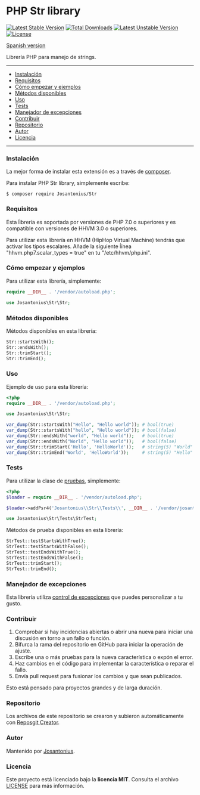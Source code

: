 # PHP Str library

[![Latest Stable Version](https://poser.pugx.org/josantonius/str/v/stable)](https://packagist.org/packages/josantonius/str) [![Total Downloads](https://poser.pugx.org/josantonius/str/downloads)](https://packagist.org/packages/josantonius/str) [![Latest Unstable Version](https://poser.pugx.org/josantonius/str/v/unstable)](https://packagist.org/packages/josantonius/str) [![License](https://poser.pugx.org/josantonius/str/license)](https://packagist.org/packages/josantonius/str)

[Spanish version](README-ES.md)

Librería PHP para manejo de strings.

---

- [Instalación](#instalación)
- [Requisitos](#requisitos)
- [Cómo empezar y ejemplos](#cómo-empezar-y-ejemplos)
- [Métodos disponibles](#métodos-disponibles)
- [Uso](#uso)
- [Tests](#tests)
- [Manejador de excepciones](#manejador-de-excepciones)
- [Contribuir](#contribuir)
- [Repositorio](#repositorio)
- [Autor](#autor)
- [Licencia](#licencia)

---

### Instalación 

La mejor forma de instalar esta extensión es a través de [composer](http://getcomposer.org/download/).

Para instalar PHP Str library, simplemente escribe:

    $ composer require Josantonius/Str

### Requisitos

Esta ĺibrería es soportada por versiones de PHP 7.0 o superiores y es compatible con versiones de HHVM 3.0 o superiores.

Para utilizar esta librería en HHVM (HipHop Virtual Machine) tendrás que activar los tipos escalares. Añade la siguiente ĺínea "hhvm.php7.scalar_types = true" en tu "/etc/hhvm/php.ini".

### Cómo empezar y ejemplos

Para utilizar esta librería, simplemente:

```php
require __DIR__ . '/vendor/autoload.php';

use Josantonius\Str\Str;
```
### Métodos disponibles

Métodos disponibles en esta librería:

```php
Str::startsWith();
Str::endsWith();
Str::trimStart();
Str::trimEnd();
```
### Uso

Ejemplo de uso para esta librería:

```php
<?php
require __DIR__ . '/vendor/autoload.php';

use Josantonius\Str\Str;

var_dump(Str::startsWith("Hello", "Hello world")); # bool(true)
var_dump(Str::startsWith("hello", "Hello world")); # bool(false)
var_dump(Str::endsWith("world", "Hello world"));   # bool(true)
var_dump(Str::endsWith("World", "Hello world"));   # bool(false)
var_dump(Str::trimStart('Hello', 'HelloWorld'));   # string(5) "World"
var_dump(Str::trimEnd('World', 'HelloWorld'));     # string(5) "Hello"
```

### Tests 

Para utilizar la clase de [pruebas](tests), simplemente:

```php
<?php
$loader = require __DIR__ . '/vendor/autoload.php';

$loader->addPsr4('Josantonius\\Str\\Tests\\', __DIR__ . '/vendor/josantonius/str/tests');

use Josantonius\Str\Tests\StrTest;
```
Métodos de prueba disponibles en esta librería:

```php
StrTest::testStartsWithTrue();
StrTest::testStartsWithFalse();
StrTest::testEndsWithTrue();
StrTest::testEndsWithFalse();
StrTest::trimStart();
StrTest::trimEnd();
```

### Manejador de excepciones

Esta librería utiliza [control de excepciones](src/Exception) que puedes personalizar a tu gusto.
### Contribuir
1. Comprobar si hay incidencias abiertas o abrir una nueva para iniciar una discusión en torno a un fallo o función.
1. Bifurca la rama del repositorio en GitHub para iniciar la operación de ajuste.
1. Escribe una o más pruebas para la nueva característica o expón el error.
1. Haz cambios en el código para implementar la característica o reparar el fallo.
1. Envía pull request para fusionar los cambios y que sean publicados.

Esto está pensado para proyectos grandes y de larga duración.

### Repositorio

Los archivos de este repositorio se crearon y subieron automáticamente con [Reposgit Creator](https://github.com/Josantonius/BASH-Reposgit).

### Autor

Mantenido por [Josantonius](https://github.com/Josantonius/).

### Licencia

Este proyecto está licenciado bajo la **licencia MIT**. Consulta el archivo [LICENSE](LICENSE) para más información.